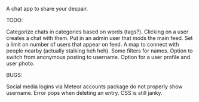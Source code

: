 A chat app to share your despair.

TODO:

Categorize chats in categories based on words (tags?).
Clicking on a user creates a chat with them.
Put in an admin user that mods the main feed.
Set a limit on number of users that appear on feed.
A map to connect with people nearby (actually stalking heh heh).
Some filters for names.
Option to switch from anonymous posting to username.
Option for a user profile and user photo.

BUGS:

Social media logins via Meteor accounts package do not properly show username.
Error pops when deleting an entry.
CSS is still janky.
